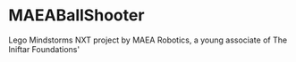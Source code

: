 # MAEABallShooter
Lego Mindstorms NXT project by MAEA Robotics, a young associate of The Iniftar Foundations'

